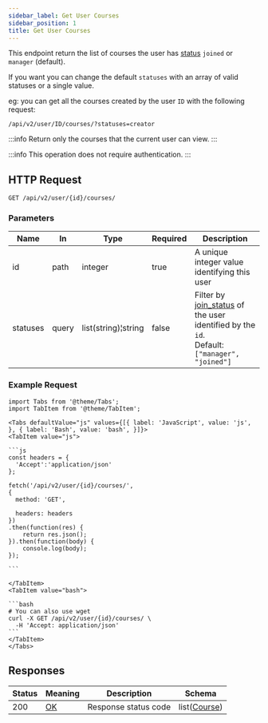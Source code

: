 ```yaml
---
sidebar_label: Get User Courses
sidebar_position: 1
title: Get User Courses
---
```


This endpoint return the list of courses the user
has [status](/docs/apireference/v2/schemas/course_with_member_count#enumerated-values) `joined` or `manager` (default).

If you want you can change the default `statuses` with an array of valid statuses or a single value.

eg: you can get all the courses created by the user `ID` with the following request:

```
/api/v2/user/ID/courses/?statuses=creator
```

:::info
Return only the courses that the current user can view.
:::

:::info
This operation does not require authentication.
:::

## HTTP Request

`GET /api/v2/user/{id}/courses/`

### Parameters

| Name     | In    | Type                | Required | Description                                                                                                                                                                |
|----------|-------|---------------------|----------|----------------------------------------------------------------------------------------------------------------------------------------------------------------------------|
| id       | path  | integer             | true     | A unique integer value identifying this user                                                                                                                               |
| statuses | query | list(string)¦string | false    | Filter by [join_status](/docs/apireference/v2/schemas/course_with_member_count#enumerated-values) of the user identified by the `id`.<br/>Default: `["manager", "joined"]` |

### Example Request

````mdx-code-block
import Tabs from '@theme/Tabs';
import TabItem from '@theme/TabItem';

<Tabs defaultValue="js" values={[{ label: 'JavaScript', value: 'js', }, { label: 'Bash', value: 'bash', }]}>
<TabItem value="js">

```js
const headers = {
  'Accept':'application/json'
};

fetch('/api/v2/user/{id}/courses/',
{
  method: 'GET',

  headers: headers
})
.then(function(res) {
    return res.json();
}).then(function(body) {
    console.log(body);
});

```

</TabItem>
<TabItem value="bash">

```bash
# You can also use wget
curl -X GET /api/v2/user/{id}/courses/ \
  -H 'Accept: application/json'
```
</TabItem>
</Tabs>
````

## Responses

| Status | Meaning                                                 | Description          | Schema                                                                 |
|--------|---------------------------------------------------------|----------------------|------------------------------------------------------------------------|
| 200    | [OK](https://tools.ietf.org/html/rfc7231#section-6.3.1) | Response status code | list([Course](/docs/apireference/v2/schemas/course_with_member_count)) |

